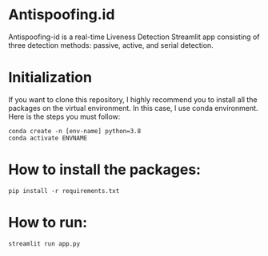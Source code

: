 # Antispoofing.id
Antispoofing-id is a real-time Liveness Detection Streamlit app consisting of three detection methods: passive, active, and serial detection.


# Initialization
If you want to clone this repository, I highly recommend you to install all the packages on the virtual environment. In this case, I use conda environment. Here is the steps you must follow:
<pre><code>conda create -n [env-name] python=3.8 
conda activate ENVNAME </code></pre>

# How to install the packages:
<pre><code>pip install -r requirements.txt </code></pre>

# How to run:

<pre><code>streamlit run app.py </code></pre>



